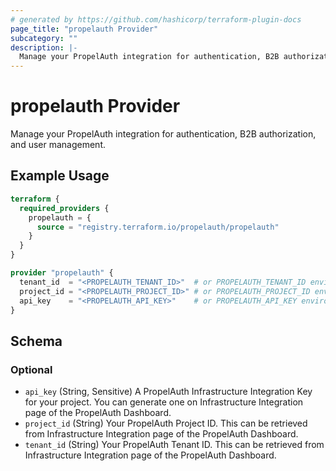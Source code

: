 ```yaml
---
# generated by https://github.com/hashicorp/terraform-plugin-docs
page_title: "propelauth Provider"
subcategory: ""
description: |-
  Manage your PropelAuth integration for authentication, B2B authorization, and user management.
---
```


# propelauth Provider

Manage your PropelAuth integration for authentication, B2B authorization, and user management.

## Example Usage

```terraform
terraform {
  required_providers {
    propelauth = {
      source = "registry.terraform.io/propelauth/propelauth"
    }
  }
}

provider "propelauth" {
  tenant_id  = "<PROPELAUTH_TENANT_ID>"  # or PROPELAUTH_TENANT_ID environment variable
  project_id = "<PROPELAUTH_PROJECT_ID>" # or PROPELAUTH_PROJECT_ID environment variable
  api_key    = "<PROPELAUTH_API_KEY>"    # or PROPELAUTH_API_KEY environment variable
}
```

<!-- schema generated by tfplugindocs -->
## Schema

### Optional

- `api_key` (String, Sensitive) A PropelAuth Infrastructure Integration Key for your project. You can generate one on Infrastructure Integration page of the PropelAuth Dashboard.
- `project_id` (String) Your PropelAuth Project ID. This can be retrieved from Infrastructure Integration page of the PropelAuth Dashboard.
- `tenant_id` (String) Your PropelAuth Tenant ID. This can be retrieved from Infrastructure Integration page of the PropelAuth Dashboard.
